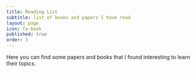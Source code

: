 ```yaml
---
title: Reading List
subtitle: list of books and papers I have read
layout: page
icon: fa-book
published: true
order: 3
---
```


Here you can find some papers and books that I found interesting to learn their topics.
